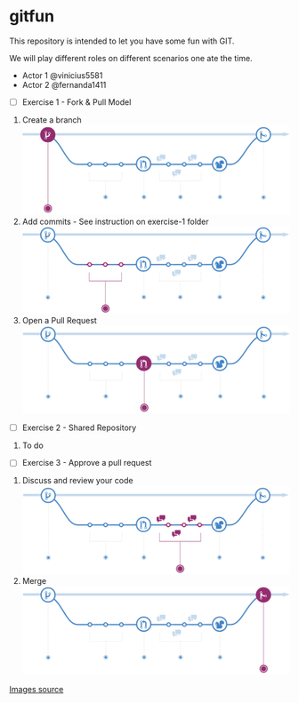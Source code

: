 # gitfun

This repository is intended to let you have some fun with GIT.

We will play different roles on different scenarios one ate the time. 

- Actor 1 @vinicius5581
- Actor 2 @fernanda1411




- [ ] Exercise 1 - Fork & Pull Model


1. Create a branch
![Create a branch](https://github.com/vinicius5581/gitfun/blob/Exercise-1/img/create_a_branch.png)
2. Add commits - See instruction on exercise-1 folder
![Create a branch](https://github.com/vinicius5581/gitfun/blob/Exercise-1/img/add_commits.png)
3. Open a Pull Request
![Create a branch](https://github.com/vinicius5581/gitfun/blob/Exercise-1/img/open_a_pull_request.png)


- [ ] Exercise 2 - Shared Repository 

1. To do 


- [ ] Exercise 3 - Approve a pull request

1. Discuss and review your code
![Create a branch](https://github.com/vinicius5581/gitfun/blob/Exercise-1/img/review_code.png)
2. Merge
![Create a branch](https://github.com/vinicius5581/gitfun/blob/Exercise-1/img/merge.png)





[Images source](https://guides.github.com/introduction/flow/)